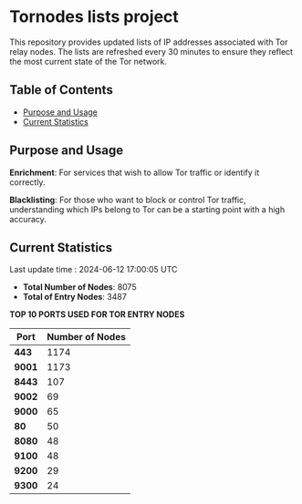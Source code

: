 # Tornodes lists project

This repository provides updated lists of IP addresses associated with Tor relay nodes. The lists are refreshed every 30 minutes to ensure they reflect the most current state of the Tor network.

## Table of Contents

- [Purpose and Usage](#purpose-and-usage)
- [Current Statistics](#current-statistics)


## Purpose and Usage

**Enrichment**: For services that wish to allow Tor traffic or identify it correctly.

**Blacklisting**: For those who want to block or control Tor traffic, understanding which IPs belong to Tor can be a starting point with a high accuracy.

## Current Statistics

Last update time : 2024-06-12 17:00:05 UTC

- **Total Number of Nodes**: 8075
- **Total of Entry Nodes**: 3487

**TOP 10 PORTS USED FOR TOR ENTRY NODES**

| **Port** | **Number of Nodes** |
|------|-----------------|
| **443**   | 1174  |
| **9001**   | 1173  |
| **8443**   | 107  |
| **9002**   | 69  |
| **9000**   | 65  |
| **80**   | 50  |
| **8080**   | 48  |
| **9100**   | 48  |
| **9200**   | 29  |
| **9300**   | 24  |

